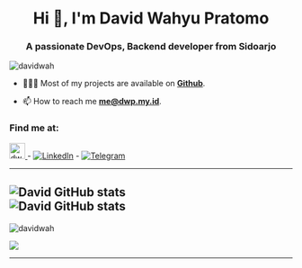 <h1 align="center">Hi 👋, I'm David Wahyu Pratomo</h1>
<h3 align="center">A passionate DevOps, Backend developer from Sidoarjo</h3>

 
<p align="left"> <img src="https://komarev.com/ghpvc/?username=davidwah&label=Profile%20views&color=0e75b6&style=flat" alt="davidwah" /> </p>  

- 👨🏻‍💻 Most of my projects are available on **[Github](https://github.com/davidwah?tab=repositories)**.

- 📫 How to reach me **me@dwp.my.id**.

### Find me at: 
<a href="https://dwp.my.id/" rel="noopener"><img class="alignnone" title="DWP!" src="https://img.shields.io/badge/dwp-blog-informational.svg?style=for-the-badge" alt="dwp-blog" height="28" />
</a> - [![LinkedIn](https://img.shields.io/badge/linkedin-%230077B5.svg?&style=for-the-badge&logo=linkedin&logoColor=white)](https://linkedin.com/in/david-wahyu-pratomo) - [![Telegram](	https://img.shields.io/badge/Telegram-2CA5E0?style=for-the-badge&logo=telegram&logoColor=white)](https://t.me/davidwah) 

<!--
- [![Instagram](https://img.shields.io/badge/Instagram-E4405F?style=for-the-badge&logo=instagram&logoColor=white)](https://www.instagram.com/david_wahyu)

- 📄 Know about my experiences **[Resume](https://drive.google.com/file/d/xx/view?usp=sharing)**.  
- 🌱 I’m currently learning **Dart**.
-->  
---
![David GitHub stats](https://github-readme-stats.vercel.app/api?username=davidwah&show_icons=true&theme=dracula&hide=stars,issues)  
![David GitHub stats](https://github-readme-streak-stats.herokuapp.com/?user=davidwah&theme=algolia&_icons=true&theme=dracula&hide=stars,issues)  
---


<p align="left"> <img src="https://komarev.com/ghpvc/?username=davidwah&label=Profile%20views&color=0e75b6&style=flat" alt="davidwah" /> </p>


<!--
![](https://visitor-badge.glitch.me/badge?page_id=davidwah.davidwah)
-->  
<img src="https://camo.githubusercontent.com/b867e04377eea646939445ce4e0565253428256abc39c6d32d7b67aab3160d18/68747470733a2f2f63617073756c652d72656e6465722e76657263656c2e6170702f6170693f747970653d776176696e6726636f6c6f723d6772616469656e74266865696768743d3130302673656374696f6e3d666f6f746572" theme=tokyonight/>

---
<!--
**davidwah/davidwah** is a ✨ _special_ ✨ repository because its `README.md` (this file) appears on your GitHub profile.

Here are some ideas to get you started:

- 🔭 I’m currently working on ...
- 🌱 I’m currently learning ...
- 👯 I’m looking to collaborate on ...
- 🤔 I’m looking for help with ...
- 💬 Ask me about ...
- 📫 How to reach me: ...
- 😄 Pronouns: ...
- ⚡ Fun fact: ...
-->
